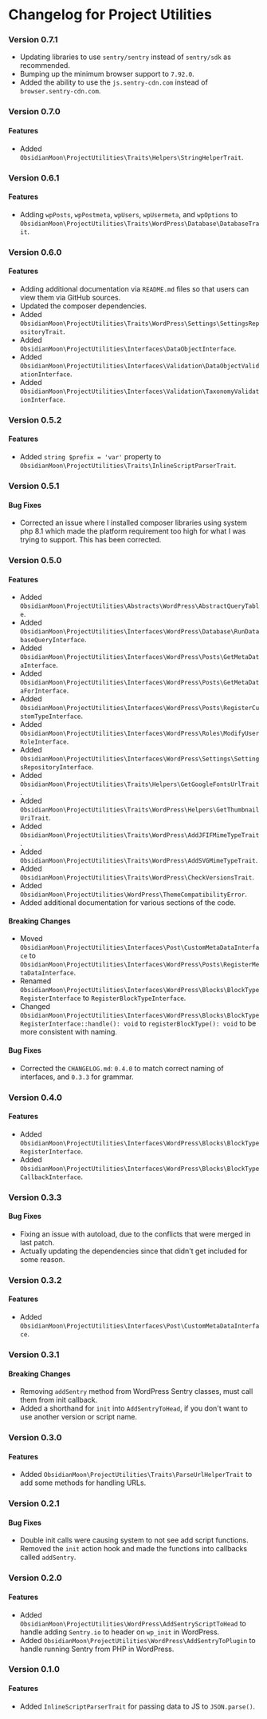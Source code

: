 Changelog for Project Utilities
===============================

### Version 0.7.1
* Updating libraries to use `sentry/sentry` instead of `sentry/sdk` as recommended.
* Bumping up the minimum browser support to `7.92.0`.
* Added the ability to use the `js.sentry-cdn.com` instead of `browser.sentry-cdn.com`.

### Version 0.7.0

#### Features
* Added `ObsidianMoon\ProjectUtilities\Traits\Helpers\StringHelperTrait`.

### Version 0.6.1

#### Features
* Adding `wpPosts`, `wpPostmeta`, `wpUsers`, `wpUsermeta`, and `wpOptions` to
  `ObsidianMoon\ProjectUtilities\Traits\WordPress\Database\DatabaseTrait`.

### Version 0.6.0

#### Features
* Adding additional documentation via `README.md` files so that users can view them via GitHub sources.
* Updated the composer dependencies.
* Added `ObsidianMoon\ProjectUtilities\Traits\WordPress\Settings\SettingsRepositoryTrait`.
* Added `ObsidianMoon\ProjectUtilities\Interfaces\DataObjectInterface`.
* Added `ObsidianMoon\ProjectUtilities\Interfaces\Validation\DataObjectValidationInterface`.
* Added `ObsidianMoon\ProjectUtilities\Interfaces\Validation\TaxonomyValidationInterface`.

### Version 0.5.2

#### Features
* Added `string $prefix = 'var'` property to `ObsidianMoon\ProjectUtilities\Traits\InlineScriptParserTrait`.

### Version 0.5.1

#### Bug Fixes
* Corrected an issue where I installed composer libraries using system php 8.1 which made the platform requirement too
  high for what I was trying to support. This has been corrected.

### Version 0.5.0

#### Features
* Added `ObsidianMoon\ProjectUtilities\Abstracts\WordPress\AbstractQueryTable`.
* Added `ObsidianMoon\ProjectUtilities\Interfaces\WordPress\Database\RunDatabaseQueryInterface`.
* Added `ObsidianMoon\ProjectUtilities\Interfaces\WordPress\Posts\GetMetaDataInterface`.
* Added `ObsidianMoon\ProjectUtilities\Interfaces\WordPress\Posts\GetMetaDataForInterface`.
* Added `ObsidianMoon\ProjectUtilities\Interfaces\WordPress\Posts\RegisterCustomTypeInterface`.
* Added `ObsidianMoon\ProjectUtilities\Interfaces\WordPress\Roles\ModifyUserRoleInterface`.
* Added `ObsidianMoon\ProjectUtilities\Interfaces\WordPress\Settings\SettingsRepositoryInterface`.
* Added `ObsidianMoon\ProjectUtilities\Traits\Helpers\GetGoogleFontsUrlTrait`.
* Added `ObsidianMoon\ProjectUtilities\Traits\WordPress\Helpers\GetThumbnailUriTrait`.
* Added `ObsidianMoon\ProjectUtilities\Traits\WordPress\AddJFIFMimeTypeTrait`.
* Added `ObsidianMoon\ProjectUtilities\Traits\WordPress\AddSVGMimeTypeTrait`.
* Added `ObsidianMoon\ProjectUtilities\Traits\WordPress\CheckVersionsTrait`.
* Added `ObsidianMoon\ProjectUtilities\WordPress\ThemeCompatibilityError`.
* Added additional documentation for various sections of the code.

#### Breaking Changes
* Moved `ObsidianMoon\ProjectUtilities\Interfaces\Post\CustomMetaDataInterface` to
  `ObsidianMoon\ProjectUtilities\Interfaces\WordPress\Posts\RegisterMetaDataInterface`.
* Renamed `ObsidianMoon\ProjectUtilities\Interfaces\WordPress\Blocks\BlockTypeRegisterInterface` to
  `RegisterBlockTypeInterface`.
* Changed `ObsidianMoon\ProjectUtilities\Interfaces\WordPress\Blocks\BlockTypeRegisterInterface::handle(): void` to
  `registerBlockType(): void` to be more consistent with naming.

#### Bug Fixes
* Corrected the `CHANGELOG.md`: `0.4.0` to match correct naming of interfaces, and `0.3.3` for grammar.

### Version 0.4.0

#### Features
* Added `ObsidianMoon\ProjectUtilities\Interfaces\WordPress\Blocks\BlockTypeRegisterInterface`.
* Added `ObsidianMoon\ProjectUtilities\Interfaces\WordPress\Blocks\BlockTypeCallbackInterface`.

### Version 0.3.3

#### Bug Fixes
* Fixing an issue with autoload, due to the conflicts that were merged in last patch.
* Actually updating the dependencies since that didn't get included for some reason.

### Version 0.3.2

#### Features
* Added `ObsidianMoon\ProjectUtilities\Interfaces\Post\CustomMetaDataInterface`.

### Version 0.3.1

#### Breaking Changes
* Removing `addSentry` method from WordPress Sentry classes, must call them from init callback.
* Added a shorthand for `init` into `AddSentryToHead`, if you don't want to use another version or script name.

### Version 0.3.0

#### Features
* Added `ObsidianMoon\ProjectUtilities\Traits\ParseUrlHelperTrait` to add some methods for handling URLs.

### Version 0.2.1

#### Bug Fixes
* Double init calls were causing system to not see add script functions. Removed the `init` action hook and made the
  functions into callbacks called `addSentry`.

### Version 0.2.0

#### Features
* Added `ObsidianMoon\ProjectUtilities\WordPress\AddSentryScriptToHead` to handle adding `Sentry.io` to header on
  `wp_init` in WordPress.
* Added `ObsidianMoon\ProjectUtilities\WordPress\AddSentryToPlugin` to handle running Sentry from PHP in WordPress.

### Version 0.1.0

#### Features
* Added `InlineScriptParserTrait` for passing data to JS to `JSON.parse()`.
